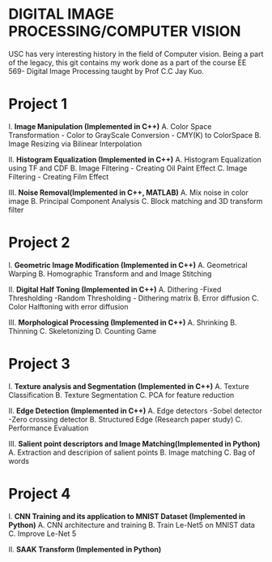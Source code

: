 # DIGITAL IMAGE PROCESSING/COMPUTER VISION

USC has very interesting history in the field of Computer vision. Being a part of the legacy, this git contains my work done as a part of the course EE 569- Digital Image Processing taught by Prof C.C Jay Kuo.

  
# Project 1
I. **Image Manipulation (Implemented in C++)**
A.  Color Space Transformation
        - Color to GrayScale Conversion
        - CMY(K) to ColorSpace
B. Image Resizing via Bilinear Interpolation
        
II. **Histogram Equalization (Implemented in C++)**
A. Histogram Equalization using TF and CDF
B. Image Filtering - Creating Oil Paint Effect
C. Image Filtering - Creating Film Effect

III. **Noise Removal(Implemented in C++, MATLAB)**
A. Mix noise in color image
B. Principal Component Analysis 
C. Block matching and 3D transform filter

# Project 2
I. **Geometric Image Modification (Implemented in C++)**
A.  Geometrical Warping
B. Homographic Transform and and Image Stitching 
        
II. **Digital Half Toning (Implemented in C++)**
A. Dithering
    -Fixed Thresholding 
    -Random Thresholding
    - Dithering matrix 
B. Error diffusion
C. Color Halftoning with error diffusion

III. **Morphological Processing (Implemented in C++)**
A. Shrinking
B. Thinning 
C. Skeletonizing
D. Counting Game

# Project 3
I. **Texture analysis and Segmentation (Implemented in C++)**
A.  Texture Classification
B. Texture Segmentation
C. PCA for feature reduction

II. **Edge Detection (Implemented in C++)**
A. Edge detectors
    -Sobel detector
    -Zero crossing detector
B. Structured Edge (Research paper study)
C. Performance Evaluation

III. **Salient point descriptors and Image Matching(Implemented in Python)**
A. Extraction and descripion of salient points
B. Image matching
C. Bag of words

# Project 4
I. **CNN Training and its application to MNIST Dataset (Implemented in Python)**
A.  CNN architecture and training
B. Train Le-Net5 on MNIST data
C. Improve Le-Net 5

II. **SAAK Transform (Implemented in Python)**










